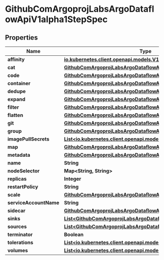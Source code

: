 

# GithubComArgoprojLabsArgoDataflowApiV1alpha1StepSpec


## Properties

Name | Type | Description | Notes
------------ | ------------- | ------------- | -------------
**affinity** | [**io.kubernetes.client.openapi.models.V1Affinity**](io.kubernetes.client.openapi.models.V1Affinity.md) |  |  [optional]
**cat** | [**GithubComArgoprojLabsArgoDataflowApiV1alpha1Cat**](GithubComArgoprojLabsArgoDataflowApiV1alpha1Cat.md) |  |  [optional]
**code** | [**GithubComArgoprojLabsArgoDataflowApiV1alpha1Code**](GithubComArgoprojLabsArgoDataflowApiV1alpha1Code.md) |  |  [optional]
**container** | [**GithubComArgoprojLabsArgoDataflowApiV1alpha1Container**](GithubComArgoprojLabsArgoDataflowApiV1alpha1Container.md) |  |  [optional]
**dedupe** | [**GithubComArgoprojLabsArgoDataflowApiV1alpha1Dedupe**](GithubComArgoprojLabsArgoDataflowApiV1alpha1Dedupe.md) |  |  [optional]
**expand** | [**GithubComArgoprojLabsArgoDataflowApiV1alpha1Expand**](GithubComArgoprojLabsArgoDataflowApiV1alpha1Expand.md) |  |  [optional]
**filter** | [**GithubComArgoprojLabsArgoDataflowApiV1alpha1Filter**](GithubComArgoprojLabsArgoDataflowApiV1alpha1Filter.md) |  |  [optional]
**flatten** | [**GithubComArgoprojLabsArgoDataflowApiV1alpha1Flatten**](GithubComArgoprojLabsArgoDataflowApiV1alpha1Flatten.md) |  |  [optional]
**git** | [**GithubComArgoprojLabsArgoDataflowApiV1alpha1Git**](GithubComArgoprojLabsArgoDataflowApiV1alpha1Git.md) |  |  [optional]
**group** | [**GithubComArgoprojLabsArgoDataflowApiV1alpha1Group**](GithubComArgoprojLabsArgoDataflowApiV1alpha1Group.md) |  |  [optional]
**imagePullSecrets** | [**List&lt;io.kubernetes.client.openapi.models.V1LocalObjectReference&gt;**](io.kubernetes.client.openapi.models.V1LocalObjectReference.md) |  |  [optional]
**map** | [**GithubComArgoprojLabsArgoDataflowApiV1alpha1Map**](GithubComArgoprojLabsArgoDataflowApiV1alpha1Map.md) |  |  [optional]
**metadata** | [**GithubComArgoprojLabsArgoDataflowApiV1alpha1Metadata**](GithubComArgoprojLabsArgoDataflowApiV1alpha1Metadata.md) |  |  [optional]
**name** | **String** |  |  [optional]
**nodeSelector** | **Map&lt;String, String&gt;** |  |  [optional]
**replicas** | **Integer** |  |  [optional]
**restartPolicy** | **String** |  |  [optional]
**scale** | [**GithubComArgoprojLabsArgoDataflowApiV1alpha1Scale**](GithubComArgoprojLabsArgoDataflowApiV1alpha1Scale.md) |  |  [optional]
**serviceAccountName** | **String** |  |  [optional]
**sidecar** | [**GithubComArgoprojLabsArgoDataflowApiV1alpha1Sidecar**](GithubComArgoprojLabsArgoDataflowApiV1alpha1Sidecar.md) |  |  [optional]
**sinks** | [**List&lt;GithubComArgoprojLabsArgoDataflowApiV1alpha1Sink&gt;**](GithubComArgoprojLabsArgoDataflowApiV1alpha1Sink.md) |  |  [optional]
**sources** | [**List&lt;GithubComArgoprojLabsArgoDataflowApiV1alpha1Source&gt;**](GithubComArgoprojLabsArgoDataflowApiV1alpha1Source.md) |  |  [optional]
**terminator** | **Boolean** |  |  [optional]
**tolerations** | [**List&lt;io.kubernetes.client.openapi.models.V1Toleration&gt;**](io.kubernetes.client.openapi.models.V1Toleration.md) |  |  [optional]
**volumes** | [**List&lt;io.kubernetes.client.openapi.models.V1Volume&gt;**](io.kubernetes.client.openapi.models.V1Volume.md) |  |  [optional]



